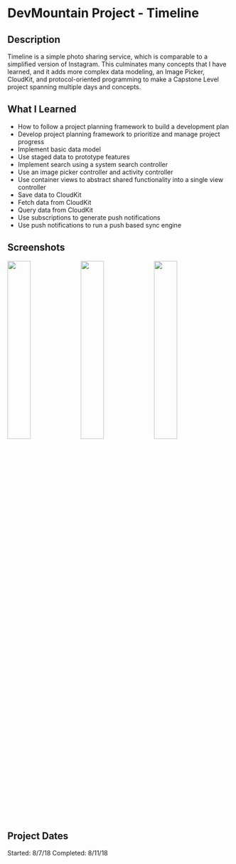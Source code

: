 # DevMountain Project - Timeline

## Description 
Timeline is a simple photo sharing service, which is comparable to a simplified version of Instagram. This culminates many concepts that I have learned, and it adds more complex data modeling, an Image Picker, CloudKit, and protocol-oriented programming to make a Capstone Level project spanning multiple days and concepts.

## What I Learned

* How to follow a project planning framework to build a development plan
* Develop project planning framework to prioritize and manage project progress
* Implement basic data model
* Use staged data to prototype features
* Implement search using a system search controller
* Use an image picker controller and activity controller
* Use container views to abstract shared functionality into a single view controller
* Save data to CloudKit
* Fetch data from CloudKit
* Query data from CloudKit
* Use subscriptions to generate push notifications
* Use push notifications to run a push based sync engine


## Screenshots

<img width="32%" src="https://user-images.githubusercontent.com/27315950/44892995-254a2e80-aca5-11e8-8ccb-a1c626c9a744.png" />
<img width="32%" src="https://user-images.githubusercontent.com/27315950/44893009-3c891c00-aca5-11e8-9793-b8ceefc21714.png" />
<img width="32%" src="https://user-images.githubusercontent.com/27315950/44893066-b5887380-aca5-11e8-808e-edd461e8dbc4.png" />


## Project Dates
Started: 8/7/18 
Completed: 8/11/18